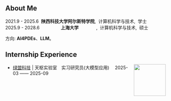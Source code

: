 ## About Me
2021.9 - 2025.6 &nbsp;**陕西科技大学阿尔斯特学院**, &nbsp;计算机科学与技术, &nbsp;学士 </br>
2025.9 - 2028.6 &nbsp;&nbsp;&nbsp;&nbsp;&nbsp;&nbsp;&nbsp;&nbsp;&nbsp;&nbsp;&nbsp;&nbsp;&nbsp;&nbsp;&nbsp;&nbsp;**上海大学**&nbsp;&nbsp;&nbsp;&nbsp;&nbsp;&nbsp;&nbsp;&nbsp;&nbsp;&nbsp;&nbsp;&nbsp;&nbsp;&nbsp;, &nbsp;计算机科学与技术, &nbsp;硕士 </br>

方向: **AI4PDEs**、**LLM**。


## Internship Experience
<img align="right" width="100" src="https://nsfocusglobal.com/wp-content/themes/nsfocus/assets/images/logo-ns.png" />

- [绿盟科技](https://www.nsfocus.com.cn/index.html) | 天枢实验室&emsp;实习研究员(大模型应用)&emsp;  2025-03 —— 2025-09
